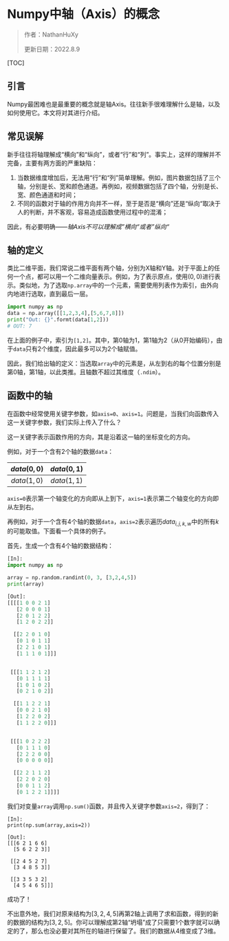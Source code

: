 # Numpy中轴（Axis）的概念

> 作者：NathanHuXy
>
> 更新日期：2022.8.9

[TOC]

## 引言

Numpy最困难也是最重要的概念就是轴Axis。往往新手很难理解什么是轴，以及如何使用它。本文将对其进行介绍。



## 常见误解

新手往往将轴理解成“横向”和“纵向”，或者“行”和“列”。事实上，这样的理解并不完备，主要有两方面的严重缺陷：

1. 当数据维度增加后，无法用“行”和“列”简单理解。例如，图片数据包括了三个轴，分别是长、宽和颜色通道。再例如，视频数据包括了四个轴，分别是长、宽、颜色通道和时间；
2. 不同的函数对于轴的作用方向并不一样，至于是否是“横向”还是“纵向“取决于人的判断，并不客观，容易造成函数使用过程中的混淆；



因此，有必要明确——*轴Axis不可以理解成”横向“或者”纵向“*

## 轴的定义

类比二维平面，我们常说二维平面有两个轴，分别为X轴和Y轴。对于平面上的任何一个点，都可以用一个二维向量表示。例如，为了表示原点，使用$(0,0)$进行表示。类似地，为了选取`np.array`中的一个元素，需要使用列表作为索引，由外向内地进行选取，直到最后一层。

```python
import numpy as np
data = np.array([[1,2,3,4],[5,6,7,8]])
print("Out: {}".formt(data[1,2]))
# OUT: 7
```



在上面的例子中，索引为`[1,2]`。其中，第0轴为1，第1轴为2（从0开始编码），由于`data`只有2个维度，因此最多可以为2个轴赋值。



因此，我们给出轴的定义：当选取`array`中的元素是，从左到右的每个位置分别是第0轴，第1轴，以此类推。且轴数不超过其维度（`.ndim`）。



## 函数中的轴

在函数中经常使用关键字参数，如`axis=0`、`axis=1`。问题是，当我们向函数传入这一关键字参数，我们实际上传入了什么？



这一关键字表示函数作用的方向，其是沿着这一轴的坐标变化的方向。



例如，对于一个含有2个轴的数据`data`：

| $data(0,0)$ | $data(0,1)$ |
| :---------: | :---------: |
| $data(1,0)$ | $data(1,1)$ |

`axis=0`表示第一个轴变化的方向即从上到下，`axis=1`表示第二个轴变化的方向即从左到右。



再例如，对于一个含有4个轴的数据`data`，`axis=2`表示遍历$data_{i,j,k,w}$中的所有$k$的可能取值。下面看一个具体的例子。



首先，生成一个含有4个轴的数据结构：

```python
[In]:
import numpy as np

array = np.random.randint(0, 3, [3,2,4,5])
print(array)

[Out]:
[[[[1 0 0 2 1]
   [2 0 0 0 1]
   [2 0 1 2 2]
   [1 2 0 2 2]]

  [[2 2 0 1 0]
   [0 1 0 1 1]
   [2 2 1 0 1]
   [1 1 1 0 1]]]


 [[[1 1 2 1 2]
   [0 1 1 1 1]
   [1 0 1 0 2]
   [0 2 1 0 2]]

  [[1 1 2 2 1]
   [0 0 2 1 0]
   [1 2 2 0 2]
   [1 1 2 2 0]]]


 [[[1 0 2 2 2]
   [0 1 1 1 0]
   [2 2 2 0 0]
   [0 0 0 0 0]]

  [[2 2 1 1 2]
   [2 2 0 2 0]
   [0 0 1 1 2]
   [0 1 2 2 1]]]]
```

我们对变量`array`调用`np.sum()`函数，并且传入关键字参数`axis=2`，得到了：

```pyt
[In]:
print(np.sum(array,axis=2))

[Out]:
[[[6 2 1 6 6]
  [5 6 2 2 3]]

 [[2 4 5 2 7]
  [3 4 8 5 3]]

 [[3 3 5 3 2]
  [4 5 4 6 5]]]
```



成功了！



不出意外地，我们对原来结构为$[3,2,4,5]$再第2轴上调用了求和函数，得到的新的数据的结构为$[3,2,5]$。你可以理解成第2轴“坍塌”成了只需要1个数字就可以确定的了，那么也没必要对其所在的轴进行保留了。我们的数据从4维变成了3维。

